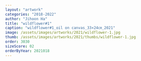 ```yaml
---
layout: "artwork"
categories: "2018-2022"
author: "Jihoon Ha"
title: "wildflower#1"
caption: "wildflower#1_oil on canvas_33×24㎝_2021"
image: /assets/images/artworks/2021/wildflower-1.jpg
thumb: /assets/images/artworks/2021/thumbs/wildflower-1.jpg
order: 3030
sizeScore: 02
orderByYear: 2021018
---
```

